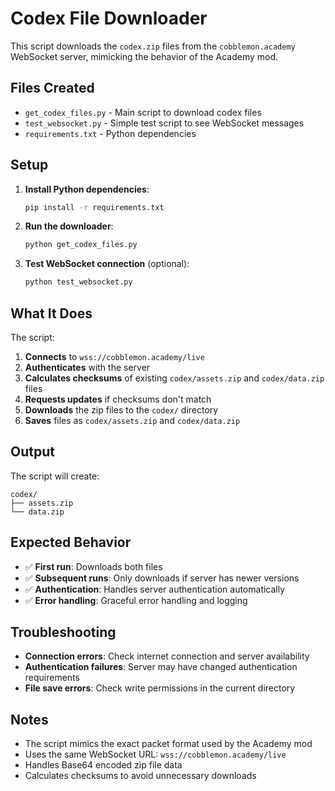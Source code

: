 # Codex File Downloader

This script downloads the `codex.zip` files from the `cobblemon.academy` WebSocket server, mimicking the behavior of the Academy mod.

## Files Created

- `get_codex_files.py` - Main script to download codex files
- `test_websocket.py` - Simple test script to see WebSocket messages
- `requirements.txt` - Python dependencies

## Setup

1. **Install Python dependencies**:
   ```bash
   pip install -r requirements.txt
   ```

2. **Run the downloader**:
   ```bash
   python get_codex_files.py
   ```

3. **Test WebSocket connection** (optional):
   ```bash
   python test_websocket.py
   ```

## What It Does

The script:

1. **Connects** to `wss://cobblemon.academy/live`
2. **Authenticates** with the server
3. **Calculates checksums** of existing `codex/assets.zip` and `codex/data.zip` files
4. **Requests updates** if checksums don't match
5. **Downloads** the zip files to the `codex/` directory
6. **Saves** files as `codex/assets.zip` and `codex/data.zip`

## Output

The script will create:
```
codex/
├── assets.zip
└── data.zip
```

## Expected Behavior

- ✅ **First run**: Downloads both files
- ✅ **Subsequent runs**: Only downloads if server has newer versions
- ✅ **Authentication**: Handles server authentication automatically
- ✅ **Error handling**: Graceful error handling and logging

## Troubleshooting

- **Connection errors**: Check internet connection and server availability
- **Authentication failures**: Server may have changed authentication requirements
- **File save errors**: Check write permissions in the current directory

## Notes

- The script mimics the exact packet format used by the Academy mod
- Uses the same WebSocket URL: `wss://cobblemon.academy/live`
- Handles Base64 encoded zip file data
- Calculates checksums to avoid unnecessary downloads
